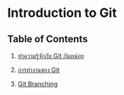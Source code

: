 # Introduction to Git

## Table of Contents

1. [ทำความรู้จักกับ Git กันหน่อย](https://github.com/napatwongchr/codecamp-html-css-course/blob/main/lessons/1-what-is-git-and-why.md)

2. [การทำงานของ Git](https://github.com/napatwongchr/codecamp-html-css-course/blob/main/lessons/2-how-git-works.md)

3. [Git Branching](https://github.com/napatwongchr/codecamp-html-css-course/blob/main/lessons/3-git-branches-and-merge.md)



